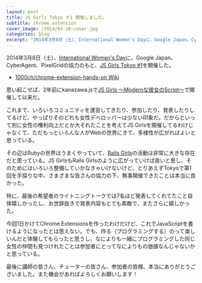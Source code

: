 ```yaml
---
layout: post
title: JS Girls Tokyo ＃1 開催しました。
subtitle: chrome.extension
cover_image: /2014/03-10-cover.jpg
categories: blog
excerpt: "2014年3月8日（土）、International Women's Dayに、Google Japan、CyberAgent、PixelGridの協力のもと、JS Girls Tokyo #1を開催した。"
---
```


2014年3月8日（土）、[International Women's Day](http://www.internationalwomensday.com/)に、Google Japan、CyberAgent、PixelGridの協力のもと、[JS Girls Tokyo #1](http://jsgirls.org/events/tokyo-201403.html)を開催した。

<script async class="speakerdeck-embed" data-id="a6d58d708978013139990215d6758fd9" data-ratio="1.33333333333333" src="//speakerdeck.com/assets/embed.js"></script>

+ [1000ch/chrome-extension-hands-on Wiki](https://github.com/1000ch/chrome-extension-hands-on/wiki)

思い起こせば、2年前にkanazawa.jsで[JS Girls 〜Modernな彼女のScript〜](http://kanazawajs.tumblr.com/jsgirl/)で開催して以来だ。

これまで、いろいろコミュニティを運営してきたり、参加したり、発表したりしてるけど、やっぱりそのどれも女性デベロッパーは少ない印象だ。だからといって別に女性の権利向上だとか大それたことを考えてJS Girlsを開催してるわけじゃなくて、ただもっといろんな人がWebの世界にきて、多様性が広がればよいと思っている。

その辺はRubyの世界はうまくやっていて、[Rails Girls](http://railsgirls.com/)の活動は非常に大きな存在だと思っている。JS GirlsもRails Girlsのように広がっていけば良いと思し、そのためにはいろいろ整備していかなきゃいけないけど、とりあえずTokyoで第1回を手探りな中、さまざまな皆さんの協力の下、無事開催できたことは本当に良かった。

特に、最後の希望者のライトニングトークでは7名ほど発表してくれてたこと自体嬉しかったし、お世辞抜きで発表内容もとても素敵で、またさらに嬉しかった。

今回1日かけてChrome Extensionsを作ったわけだけど、これでJavaScriptを書けるようになったとは思えない。でも、作る（プログラミングする）のって楽しいんだと体験してもらったと思うし、なによりも一緒にプログラミングした同じ女性の仲間も見つけれたことは参加者にとってなによりもの価値なんじゃないかと思っている。

最後に講師の皆さん、チューターの皆さん、参加者の皆様、本当にありがとうございました。また機会があればよろしくお願いします！

